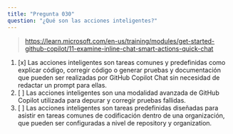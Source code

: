 ```yaml
---
title: "Pregunta 030"
question: "¿Qué son las acciones inteligentes?"
---
```



> https://learn.microsoft.com/en-us/training/modules/get-started-github-copilot/11-examine-inline-chat-smart-actions-quick-chat
1. [x] Las acciones inteligentes son tareas comunes y predefinidas como explicar código, corregir código o generar pruebas y documentación que pueden ser realizadas por GitHub Copilot Chat sin necesidad de redactar un prompt para ellas.
1. [ ] Las acciones inteligentes son una modalidad avanzada de GitHub Copilot utilizada para depurar y corregir pruebas fallidas. 
1. [ ] Las acciones inteligentes son tareas predefinidas diseñadas para asistir en tareas comunes de codificación dentro de una organización, que pueden ser configuradas a nivel de repository y organization.
